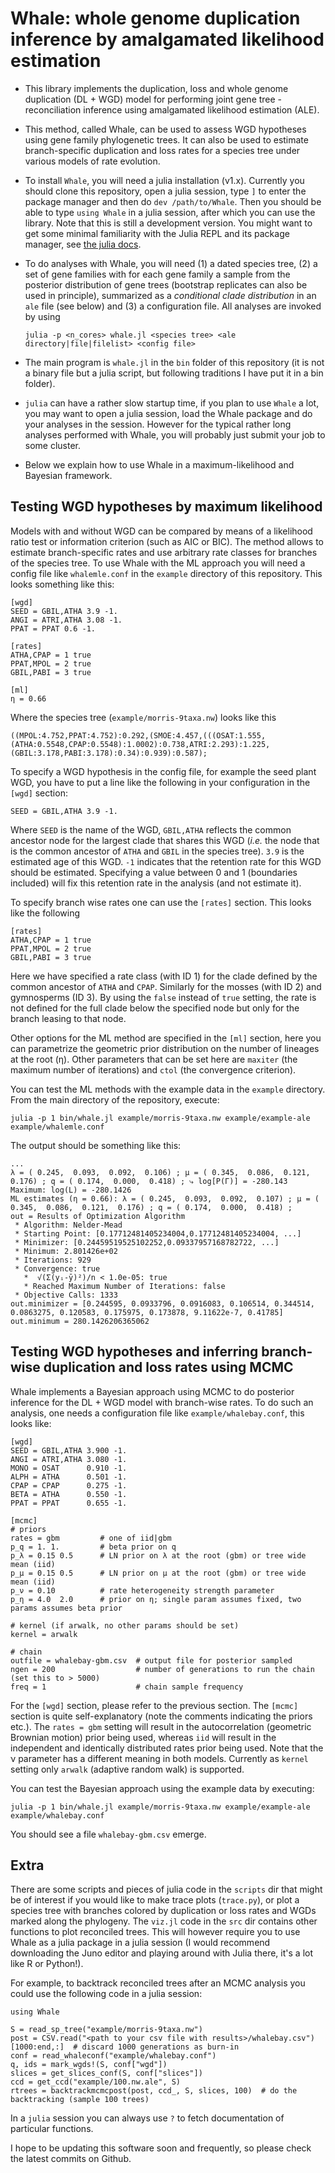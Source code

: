 # Whale: whole genome duplication inference by amalgamated likelihood estimation

- This library implements the duplication, loss and whole genome duplication (DL + WGD) model for performing joint gene tree - reconciliation inference using amalgamated likelihood estimation (ALE).

- This method, called Whale, can be used to assess WGD hypotheses using gene family phylogenetic trees. It can also be used to estimate branch-specific duplication and loss rates for a species tree under various models of rate evolution.

- To install `Whale`, you will need a julia installation (v1.x). Currently you should clone this repository, open a julia session, type `]` to enter the package manager and then do `dev /path/to/Whale`. Then you should be able to type `using Whale` in a julia session, after which you can use the library. Note that this is still a development version. You might want to get some minimal familiarity with the Julia REPL and its package manager, see [the julia docs](https://docs.julialang.org/en/v1/).

- To do analyses with Whale, you will need (1) a dated species tree, (2) a set of gene families with for each gene family a sample from the posterior distribution of gene trees (bootstrap replicates can also be used in principle), summarized as a *conditional clade distribution* in an `ale` file (see below) and (3) a configuration file. All analyses are invoked by using

    `julia -p <n_cores> whale.jl <species tree> <ale directory|file|filelist> <config file>`

- The main program is `whale.jl` in the `bin` folder of this repository (it is not a binary file but a julia script, but following traditions I have put it in a bin folder).

- `julia` can have a rather slow startup time, if you plan to use `Whale` a lot, you may want to open a julia session, load the Whale package and do your analyses in the session. However for the typical rather long analyses performed with Whale, you will probably just submit your job to some cluster.

- Below we explain how to use Whale in a maximum-likelihood and Bayesian framework.

## Testing WGD hypotheses by maximum likelihood

Models with and without WGD can be compared by means of a likelihood ratio test or information criterion (such as AIC or BIC). The method allows to estimate branch-specific rates and use arbitrary rate classes for branches of the species tree. To use Whale with the ML approach you will need a config file like `whalemle.conf` in the `example` directory of this repository. This looks something like this:

```
[wgd]
SEED = GBIL,ATHA 3.9 -1.
ANGI = ATRI,ATHA 3.08 -1.
PPAT = PPAT 0.6 -1.

[rates]
ATHA,CPAP = 1 true
PPAT,MPOL = 2 true
GBIL,PABI = 3 true

[ml]
η = 0.66
```

Where the species tree (`example/morris-9taxa.nw`) looks like this

```
((MPOL:4.752,PPAT:4.752):0.292,(SMOE:4.457,(((OSAT:1.555,(ATHA:0.5548,CPAP:0.5548):1.0002):0.738,ATRI:2.293):1.225,(GBIL:3.178,PABI:3.178):0.34):0.939):0.587);
```

To specify a WGD hypothesis in the config file, for example the seed plant WGD, you have to put a line like the following in your configuration in the `[wgd]` section:

```
SEED = GBIL,ATHA 3.9 -1.
```

Where `SEED` is the name of the WGD, `GBIL,ATHA` reflects the common ancestor node for the largest clade that shares this WGD (*i.e.* the node that is the common ancestor of `ATHA` and `GBIL` in the species tree). `3.9` is the estimated age of this WGD. `-1` indicates that the retention rate for this WGD should be estimated. Specifying a value between 0 and 1 (boundaries included) will fix this retention rate in the analysis (and not estimate it).

To specify branch wise rates one can use the `[rates]` section. This looks like the following

```
[rates]
ATHA,CPAP = 1 true
PPAT,MPOL = 2 true
GBIL,PABI = 3 true
```

Here we have specified a rate class (with ID 1) for the clade defined by the common ancestor of `ATHA` and `CPAP`. Similarly for the mosses (with ID 2) and gymnosperms (ID 3). By using the `false` instead of `true` setting, the rate is not defined for the full clade below the specified node but only for the branch leasing to that node.

Other options for the ML method are specified in the `[ml]` section, here you can parametrize the geometric prior distribution on the number of lineages at the root (η). Other parameters that can be set here are `maxiter` (the maximum number of iterations) and `ctol` (the convergence criterion).

You can test the ML methods with the example data in the `example` directory. From the main directory of the repository, execute:

```
julia -p 1 bin/whale.jl example/morris-9taxa.nw example/example-ale example/whalemle.conf
```

The output should be something like this:

```
...
λ = ( 0.245,  0.093,  0.092,  0.106) ; μ = ( 0.345,  0.086,  0.121,  0.176) ; q = ( 0.174,  0.000,  0.418) ; ⤷ log[P(Γ)] = -280.143
Maximum: log(L) = -280.1426
ML estimates (η = 0.66): λ = ( 0.245,  0.093,  0.092,  0.107) ; μ = ( 0.345,  0.086,  0.121,  0.176) ; q = ( 0.174,  0.000,  0.418) ;
out = Results of Optimization Algorithm
 * Algorithm: Nelder-Mead
 * Starting Point: [0.17712481405234004,0.17712481405234004, ...]
 * Minimizer: [0.24459519525102252,0.09337957168782722, ...]
 * Minimum: 2.801426e+02
 * Iterations: 929
 * Convergence: true
   *  √(Σ(yᵢ-ȳ)²)/n < 1.0e-05: true
   * Reached Maximum Number of Iterations: false
 * Objective Calls: 1333
out.minimizer = [0.244595, 0.0933796, 0.0916083, 0.106514, 0.344514, 0.0863275, 0.120583, 0.175975, 0.173878, 9.11622e-7, 0.41785]
out.minimum = 280.1426206365062
```

## Testing WGD hypotheses and inferring branch-wise duplication and loss rates using MCMC

Whale implements a Bayesian approach using MCMC to do posterior inference for the DL + WGD model with branch-wise rates. To do such an analysis, one needs a configuration file like `example/whalebay.conf`, this looks like:

```
[wgd]
SEED = GBIL,ATHA 3.900 -1.
ANGI = ATRI,ATHA 3.080 -1.
MONO = OSAT      0.910 -1.
ALPH = ATHA      0.501 -1.
CPAP = CPAP      0.275 -1.
BETA = ATHA      0.550 -1.
PPAT = PPAT      0.655 -1.

[mcmc]
# priors
rates = gbm         # one of iid|gbm
p_q = 1. 1.         # beta prior on q
p_λ = 0.15 0.5      # LN prior on λ at the root (gbm) or tree wide mean (iid)
p_μ = 0.15 0.5      # LN prior on μ at the root (gbm) or tree wide mean (iid)
p_ν = 0.10          # rate heterogeneity strength parameter
p_η = 4.0  2.0      # prior on η; single param assumes fixed, two params assumes beta prior

# kernel (if arwalk, no other params should be set)
kernel = arwalk

# chain
outfile = whalebay-gbm.csv  # output file for posterior sampled
ngen = 200                  # number of generations to run the chain (set this to > 5000)
freq = 1                    # chain sample frequency
```

For the `[wgd]` section, please refer to the previous section. The `[mcmc]` section is quite self-explanatory (note the comments indicating the priors etc.). The `rates = gbm` setting will result in the autocorrelation (geometric Brownian motion) prior being used, whereas `iid` will result in the independent and identically distributed rates prior being used. Note that the ν parameter has a different meaning in both models. Currently as `kernel` setting only `arwalk` (adaptive random walk) is supported.

You can test the Bayesian approach using the example data by executing:

```
julia -p 1 bin/whale.jl example/morris-9taxa.nw example/example-ale example/whalebay.conf
```

You should see a file `whalebay-gbm.csv` emerge.

## Extra

There are some scripts and pieces of julia code in the `scripts` dir that might be of interest if you would like to make trace plots (`trace.py`), or plot a species tree with branches colored by duplication or loss rates and WGDs marked along the phylogeny. The `viz.jl` code in the `src` dir contains other functions to plot reconciled trees. This will however require you to use Whale as a julia package in a julia session (I would recommend downloading the Juno editor and playing around with Julia there, it's a lot like R or Python!).

For example, to backtrack reconciled trees after an MCMC analysis you could use the following code in a julia session:

```
using Whale

S = read_sp_tree("example/morris-9taxa.nw")
post = CSV.read("<path to your csv file with results>/whalebay.csv")[1000:end,:]  # discard 1000 generations as burn-in
conf = read_whaleconf("example/whalebay.conf")
q, ids = mark_wgds!(S, conf["wgd"])
slices = get_slices_conf(S, conf["slices"])
ccd = get_ccd("example/100.nw.ale", S)
rtrees = backtrackmcmcpost(post, ccd_, S, slices, 100)  # do the backtracking (sample 100 trees)
```
In a `julia` session you can always use `?` to fetch documentation of particular functions.

I hope to be updating this software soon and frequently, so please check the latest commits on Github.
